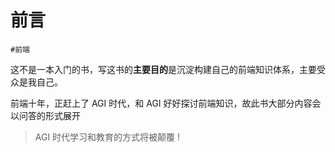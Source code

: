 
# 前言

`#前端` 

这不是一本入门的书，写这书的**主要目的**是沉淀构建自己的前端知识体系，主要受众是我自己。

前端十年，正赶上了 AGI 时代，和 AGI 好好探讨前端知识，故此书大部分内容会以问答的形式展开

> AGI 时代学习和教育的方式将被颠覆 ! 

